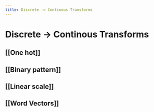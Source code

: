 ```yaml
---
title: Discrete -> Continous Transforms
---
```


# Discrete -> Continous Transforms

## [[One hot]]

## [[Binary pattern]]

## [[Linear scale]]

## [[Word Vectors]]
















